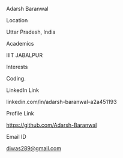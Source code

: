 Adarsh Baranwal

Location

Uttar Pradesh, India

Academics

IIIT JABALPUR

Interests

Coding.

LinkedIn Link

linkedin.com/in/adarsh-baranwal-a2a451193

Profile Link

https://github.com/Adarsh-Baranwal

Email ID

diwas289@gmail.com
